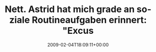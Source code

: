 ---
retweeted: false
source: <a href="http://twitter.com" rel="nofollow">Twitter Web Client</a>
entities:
  hashtags:
  - text: android
    indices:
    - '94'
    - '102'
  - text: astrid
    indices:
    - '103'
    - '110'
  symbols: []
  user_mentions: []
  urls: []
display_text_range:
- '0'
- '110'
favorite_count: '0'
id_str: '1177041905'
truncated: false
retweet_count: '0'
id: '1177041905'
created_at: Wed Feb 04 18:09:11 +0000 2009
favorited: false
full_text: 'Nett. Astrid hat mich grade an soziale Routineaufgaben erinnert: "Excuse
  me: Einkaufen gehn!" #android #astrid'
lang: de
tags:
- android
- astrid
- pesos/twitter
date: '2009-02-04T18:09:11+00:00'
src: https://twitter.com/bascht/status/1177041905
original_url: https://twitter.com/bascht/status/1177041905
type: twitter_tweet
text: 'Nett. Astrid hat mich grade an soziale Routineaufgaben erinnert: "Excuse me:
  Einkaufen gehn!" #android #astrid'
title: 'Nett. Astrid hat mich grade an soziale Routineaufgaben erinnert: "Excus'

---